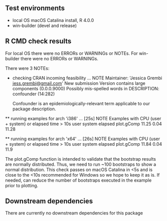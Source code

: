 ## Test environments
* local OS macOS Catalina install, R 4.0.0
* win-builder (devel and release)

## R CMD check results
For local OS there were no ERRORs or WARNINGs or NOTEs. 
For win-builder there were no ERRORs or WARNINGs.

There were 3 NOTEs:

* checking CRAN incoming feasibility ... NOTE
  Maintainer: 'Jessica Grembi <jess.grembi@gmail.com>'
  New submission
  Version contains large components (0.0.0.9000)
  Possibly mis-spelled words in DESCRIPTION:
  confounder (14:282)
  
  Confounder is an epidemiologically-relevant term applicable to our package description.

** running examples for arch 'i386' ... [25s] NOTE
  Examples with CPU (user + system) or elapsed time > 10s
              user system elapsed
  plot.gComp 11.25   0.04   11.28

** running examples for arch 'x64' ... [26s] NOTE
  Examples with CPU (user + system) or elapsed time > 10s
              user system elapsed
  plot.gComp 11.84   0.04    11.9  

  The plot.gComp function is intended to validate that the bootstrap results are normally distributed.  Thus, we need to run ~100 bootstraps to show a normal distribution. This check passes on macOS Catalina in <5s and is close to the <10s recommended for Windows so we hope to keep it as is. If needed, can reduce the number of bootstraps executed in the example prior to plotting. 
  


## Downstream dependencies
There are currently no downstream dependencies for this package
